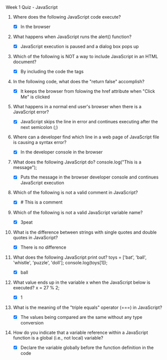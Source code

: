 Week 1 Quiz - JavaScript

1. Where does the following JavaScript code execute?

    - [x] In the browser

2. What happens when JavaScript runs the alert() function?

    - [x] JavaScript execution is paused and a dialog box pops up

3. Which of the following is NOT a way to include JavaScript in an HTML document?

    - [x] By including the code the <?javascript and ?> tags

4. In the following code, what does the "return false" accomplish?

    - [x] It keeps the browser from folowing the href attribute when "Click Me" is clicked

5. What happens in a normal end user's browser when there is a JavaScript error?

    - [x] JavaScript skips the line in error and continues executing after the next semicolon (;)

6. Where can a developer find which line in a web page of JavaScript file is causing a syntax error?

    - [x] In the developer console in the browser

7. What does the following JavaScript do? console.log("This is a message");

    - [x] Puts the message in the browser developer console and continues JavaScript execution

8. Which of the following is not a valid comment in JavaScript?

    - [x] \# This is a comment

9. Which of the following is not a valid JavaScript variable name?

    - [x] 3peat
    
10. What is the difference between strings with single quotes and double quotes in JavaScript?

    - [x] There is no difference

11. What does the following JavaScript print out? toys = ['bat', 'ball', 'whistle', 'puzzle', 'doll']; console.log(toys[1]);

    - [x] ball

12. What value ends up in the variable x when the JavaScript below is executed? x = 27 % 2;

    - [x] 1
    
13. What is the meaning of the "triple equals" operator (===) in JavaScript?

    - [x] The values being compared are the same without any type conversion

14. How do you indicate that a variable reference within a JavaScript function is a global (i.e., not local) variable?

    - [x] Declare the variable globally before the function definition in the code

